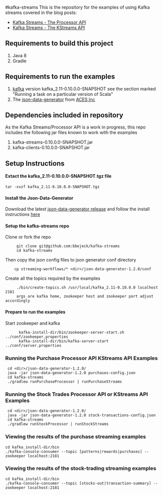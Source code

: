 #kafka-streams
This is the repository for the examples of using Kafka streams covered in the blog posts: 

*    [Kafka Streams - The Processor API](http://codingjunkie.net/kafka-processor-part1/)
*    [Kafka Streams - The KStreams API](http://codingjunkie.net/kafka-streams-part2/)

## Requirements to build this project

1.    Java 8
2.    Gradle

## Requirements to run the examples

1.    [kafka](https://github.com/apache/kafka) version kafka_2.11-0.10.0.0-SNAPSHOT see the section marked "Running a task on a particular version of Scala"
2.    The [json-data-generator](https://github.com/acesinc/json-data-generator) from [ACES,Inc](http://acesinc.net/) 


## Dependencies included in repository
As the Kafka Streams/Processor API is a work in progress, this repo includes the following jar files known to work with the examples

1.    kafka-streams-0.10.0.0-SNAPSHOT.jar
2.    kafka-clients-0.10.0.0-SNAPSHOT.jar

## Setup Instructions

#### Extact the kafka_2.11-0.10.0.0-SNAPSHOT.tgz file ####
    tar -xvzf kafka_2.11-0.10.0.0-SNAPSHOT.tgz
    
#### Install the Json-Data-Generator  
Download the latest [json-data-generator release](https://github.com/acesinc/json-data-generator/releases) and follow the install instructions [here](http://acesinc.net/introducing-a-streaming-json-data-generator/)

#### Setup the kafka-streams repo
Clone or fork the repo
```
     git clone git@github.com:bbejeck/kafka-streams    
     cd kafka-streams
```     
Then copy the json config files to json generator conf directory
```
    cp streaming-workflows/* <dir>/json-data-generator-1.2.0/conf
```    
    
Create all the topics required by the examples
```
     ./bin/create-topics.sh /usr/local/kafka_2.11-0.10.0.0 localhost 2181
     args are kafka home, zookeeper host and zookeeper port adjust accordingly
```     

#### Prepare to run the examples 
Start zookeeper and kafka
```
      kafka-install-dir/bin/zookeeper-server-start.sh ../conf/zookeeper.properties
      kafka-install-dir/bin/kafka-server-start ../conf/server.properties
```

### Running the Purchase Processor API KStreams API Examples ###
     cd <dir>/json-data-generator-1.2.0/
     java -jar json-data-generator-1.2.0 purchases-config.json
     cd kafka-streams
     ./gradlew runPurchaseProcessor | runPurchaseStreams
     

### Running the Stock Trades Processor API or KStreams API Examples ###
     cd <dir>/json-data-generator-1.2.0/
     java -jar json-data-generator-1.2.0 stock-transactions-config.json
     cd kafka-streams
     ./gradlew runStockProcessor | runStockStreams

### Viewing the results of the purchase streaming examples ###
    cd kafka_install-dir/bin
    ./kafka-console-consumer --topic [patterns|rewards|purchases] --zookeeper localhost:2181
     
### Viewing the results of the stock-trading streaming examples ###
    cd kafka_install-dir/bin
    ./kafka-console-consumer --topic [stocks-out|transaction-summary] --zookeeper localhost:2181
          
